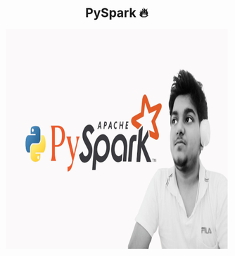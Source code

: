 <h1 align="center">PySpark 🔥</h1>  

<p align="center">
  <img 
    width="900"
    height="500"
    src="https://github.com/00arunkumar/PySpark/blob/main/img.png">
</p>
